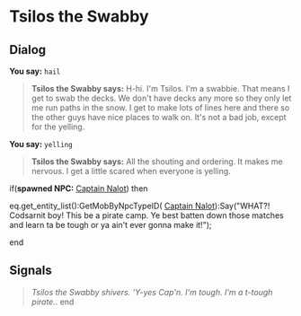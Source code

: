 # Tsilos the Swabby


## Dialog

**You say:** `hail`



>**Tsilos the Swabby says:** H-hi.  I'm Tsilos.  I'm a swabbie.  That means I get to swab the decks.  We don't have decks any more so they only let me run paths in the snow.  I get to make lots of lines here and there so the other guys have nice places to walk on.  It's not a bad job, except for the yelling.

**You say:** `yelling`



>**Tsilos the Swabby says:** All the shouting and ordering.  It makes me nervous.  I get a little scared when everyone is yelling.


if(**spawned NPC:**  [Captain Nalot](/npc/110069)) then



eq.get_entity_list():GetMobByNpcTypeID( [Captain Nalot](/npc/110069)):Say("WHAT?!  Codsarnit boy!  This be a pirate camp.  Ye best batten down those matches and learn ta be tough or ya ain't ever gonna make it!");

end



## Signals

>*Tsilos the Swabby shivers.  'Y-yes Cap'n.  I'm tough.  I'm a t-tough pirate..*
end